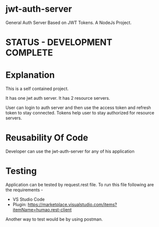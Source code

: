 # jwt-auth-server
General Auth Server Based on JWT Tokens. A NodeJs Project.

# STATUS - DEVELOPMENT COMPLETE

# Explanation
This is a self contained project.

It has one jwt auth server.
It has 2 resource servers.

User can login to auth server and then use the access token and refresh token to stay connected.
Tokens help user to stay authorized for resource servers.

# Reusability Of Code
Developer can use the jwt-auth-server for any of his application

# Testing
Application can be tested by request.rest file.
To run this file following are the requirements -
  - VS Studio Code
  - Plugin: https://marketplace.visualstudio.com/items?itemName=humao.rest-client

Another way to test would be by using postman.

